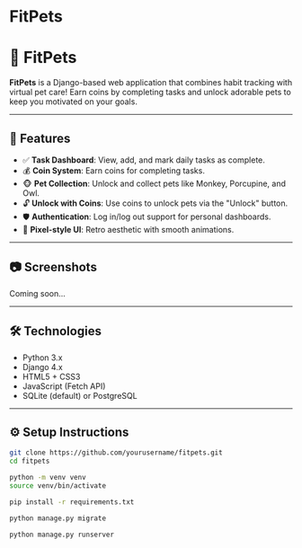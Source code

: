 # FitPets
# 🐾 FitPets

**FitPets** is a Django-based web application that combines habit tracking with virtual pet care! Earn coins by completing tasks and unlock adorable pets to keep you motivated on your goals.

---

## 🚀 Features

- ✅ **Task Dashboard**: View, add, and mark daily tasks as complete.
- 💰 **Coin System**: Earn coins for completing tasks.
- 🐵 **Pet Collection**: Unlock and collect pets like Monkey, Porcupine, and Owl.
- 🔓 **Unlock with Coins**: Use coins to unlock pets via the "Unlock" button.
- 🛡️ **Authentication**: Log in/log out support for personal dashboards.
- 🎨 **Pixel-style UI**: Retro aesthetic with smooth animations.

---

## 📷 Screenshots

Coming soon...

---

## 🛠️ Technologies

- Python 3.x  
- Django 4.x  
- HTML5 + CSS3  
- JavaScript (Fetch API)  
- SQLite (default) or PostgreSQL  

---

## ⚙️ Setup Instructions

```bash
git clone https://github.com/yourusername/fitpets.git
cd fitpets

python -m venv venv
source venv/bin/activate

pip install -r requirements.txt

python manage.py migrate

python manage.py runserver
